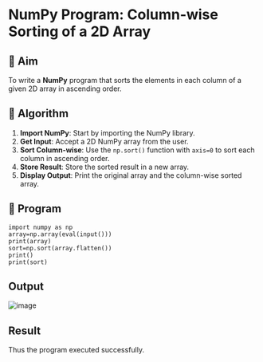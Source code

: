 # NumPy Program: Column-wise Sorting of a 2D Array

## 🎯 Aim
To write a **NumPy** program that sorts the elements in each column of a given 2D array in ascending order.

## 🧠 Algorithm

1. **Import NumPy**: Start by importing the NumPy library.
2. **Get Input**: Accept a 2D NumPy array from the user.
3. **Sort Column-wise**: Use the `np.sort()` function with `axis=0` to sort each column in ascending order.
4. **Store Result**: Store the sorted result in a new array.
5. **Display Output**: Print the original array and the column-wise sorted array.

## 🧾 Program
```
import numpy as np
array=np.array(eval(input()))
print(array)
sort=np.sort(array.flatten())
print()
print(sort)
```

## Output
![image](https://github.com/user-attachments/assets/a9e2d0f3-8c02-4041-b278-80b386696254)


## Result
Thus the program executed successfully.
